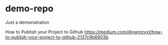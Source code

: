 # demo-repo
Just a demonstration

How to Publish your Project to Github
https://medium.com/@nemzyxt/how-to-publish-your-project-to-github-2137c9b6903b


